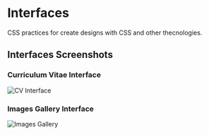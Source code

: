 # Interfaces
CSS practices for create designs with CSS and other thecnologies.

## Interfaces Screenshots

### Curriculum Vitae Interface
![CV Interface](#/img/cv.PNG)

### Images Gallery Interface
![Images Gallery](#/img/gallery.PNG)